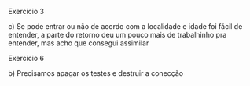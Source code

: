 
Exercicio 3

c) Se pode entrar ou não de acordo com a localidade e idade foi fácil de entender, a parte do retorno deu um pouco mais de trabalhinho pra entender, mas acho que consegui assimilar 


Exercicio 6

b) Precisamos apagar os testes e destruir a conecção 
